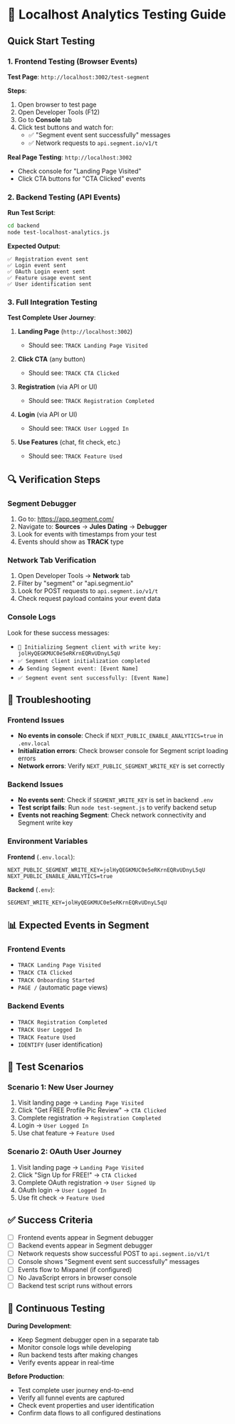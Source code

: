 # 🧪 Localhost Analytics Testing Guide

## Quick Start Testing

### 1. **Frontend Testing** (Browser Events)

**Test Page**: `http://localhost:3002/test-segment`

**Steps**:
1. Open browser to test page
2. Open Developer Tools (F12)
3. Go to **Console** tab
4. Click test buttons and watch for:
   - ✅ "Segment event sent successfully" messages
   - ✅ Network requests to `api.segment.io/v1/t`

**Real Page Testing**: `http://localhost:3002`
- Check console for "Landing Page Visited" 
- Click CTA buttons for "CTA Clicked" events

### 2. **Backend Testing** (API Events)

**Run Test Script**:
```bash
cd backend
node test-localhost-analytics.js
```

**Expected Output**:
```
✅ Registration event sent
✅ Login event sent  
✅ OAuth Login event sent
✅ Feature usage event sent
✅ User identification sent
```

### 3. **Full Integration Testing**

**Test Complete User Journey**:

1. **Landing Page** (`http://localhost:3002`)
   - Should see: `TRACK Landing Page Visited`

2. **Click CTA** (any button)
   - Should see: `TRACK CTA Clicked`

3. **Registration** (via API or UI)
   - Should see: `TRACK Registration Completed`

4. **Login** (via API or UI)
   - Should see: `TRACK User Logged In`

5. **Use Features** (chat, fit check, etc.)
   - Should see: `TRACK Feature Used`

## 🔍 Verification Steps

### Segment Debugger
1. Go to: https://app.segment.com/
2. Navigate to: **Sources** → **Jules Dating** → **Debugger**
3. Look for events with timestamps from your test
4. Events should show as **TRACK** type

### Network Tab Verification
1. Open Developer Tools → **Network** tab
2. Filter by "segment" or "api.segment.io"
3. Look for POST requests to `api.segment.io/v1/t`
4. Check request payload contains your event data

### Console Logs
Look for these success messages:
- `🔧 Initializing Segment client with write key: jolHyQEGKMUC0e5eRKrnEQRvUDnyL5qU`
- `✅ Segment client initialization completed`
- `📤 Sending Segment event: [Event Name]`
- `✅ Segment event sent successfully: [Event Name]`

## 🚨 Troubleshooting

### Frontend Issues
- **No events in console**: Check if `NEXT_PUBLIC_ENABLE_ANALYTICS=true` in `.env.local`
- **Initialization errors**: Check browser console for Segment script loading errors
- **Network errors**: Verify `NEXT_PUBLIC_SEGMENT_WRITE_KEY` is set correctly

### Backend Issues  
- **No events sent**: Check if `SEGMENT_WRITE_KEY` is set in backend `.env`
- **Test script fails**: Run `node test-segment.js` to verify backend setup
- **Events not reaching Segment**: Check network connectivity and Segment write key

### Environment Variables
**Frontend** (`.env.local`):
```
NEXT_PUBLIC_SEGMENT_WRITE_KEY=jolHyQEGKMUC0e5eRKrnEQRvUDnyL5qU
NEXT_PUBLIC_ENABLE_ANALYTICS=true
```

**Backend** (`.env`):
```
SEGMENT_WRITE_KEY=jolHyQEGKMUC0e5eRKrnEQRvUDnyL5qU
```

## 📊 Expected Events in Segment

### Frontend Events
- `TRACK Landing Page Visited`
- `TRACK CTA Clicked` 
- `TRACK Onboarding Started`
- `PAGE /` (automatic page views)

### Backend Events
- `TRACK Registration Completed`
- `TRACK User Logged In`
- `TRACK Feature Used`
- `IDENTIFY` (user identification)

## 🎯 Test Scenarios

### Scenario 1: New User Journey
1. Visit landing page → `Landing Page Visited`
2. Click "Get FREE Profile Pic Review" → `CTA Clicked`
3. Complete registration → `Registration Completed`
4. Login → `User Logged In`
5. Use chat feature → `Feature Used`

### Scenario 2: OAuth User Journey  
1. Visit landing page → `Landing Page Visited`
2. Click "Sign Up for FREE!" → `CTA Clicked`
3. Complete OAuth registration → `User Signed Up`
4. OAuth login → `User Logged In`
5. Use fit check → `Feature Used`

## ✅ Success Criteria

- [ ] Frontend events appear in Segment debugger
- [ ] Backend events appear in Segment debugger  
- [ ] Network requests show successful POST to `api.segment.io/v1/t`
- [ ] Console shows "Segment event sent successfully" messages
- [ ] Events flow to Mixpanel (if configured)
- [ ] No JavaScript errors in browser console
- [ ] Backend test script runs without errors

## 🔄 Continuous Testing

**During Development**:
- Keep Segment debugger open in a separate tab
- Monitor console logs while developing
- Run backend tests after making changes
- Verify events appear in real-time

**Before Production**:
- Test complete user journey end-to-end
- Verify all funnel events are captured
- Check event properties and user identification
- Confirm data flows to all configured destinations

